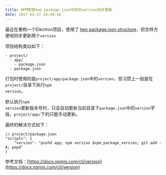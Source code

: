 ```yaml
---
title: NPM管理two package.json项目的version同步更新
date: 2017-03-27 14:49:16
---
```

最近在重构一个Electron项目，使用了 [two package.json structure](https://github.com/electron-userland/electron-builder/wiki/Two-package.json-Structure)，但怎样方便地同步更新两个<code>version</code>

<!--more-->

项目结构类似如下：
```
- project/
  - app/
    - package.json
  - package.json
```
打包时使用的是<code>project/app/package.json</code>中的<code>version</code>，但习惯上一般是在<code>project/</code>目录下执行<code>npm version</code>。

默认执行<code>npm version</code>更新版本号时，只会自动更新当前目录下<code>package.json</code>中的<code>version</code>字段，<code>project/app/</code>下的只能手动更新。

最终的解决方式如下：
```
// project/package.json
"scripts": {
    "version": "pushd app; npm version $npm_package_version; git add -A; popd"
}
```
参考文档：[https://docs.npmjs.com/cli/version](https://docs.npmjs.com/cli/version)
